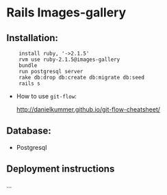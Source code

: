 # Rails Images-gallery

## Installation:

``` install rvm
    install ruby, '->2.1.5'
    rvm use ruby-2.1.5@images-gallery
    bundle
    run postgresql server
    rake db:drop db:create db:migrate db:seed
    rails s
```

* How to use `git-flow`:

    http://danielkummer.github.io/git-flow-cheatsheet/

## Database:

- Postgresql


## Deployment instructions
...

